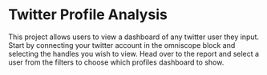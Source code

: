 # Twitter Profile Analysis
This project allows users to view a dashboard of any twitter user they input. Start by connecting your twitter account in the omniscope block and selecting the handles you wish to view. Head over to the report and select a user from the filters to choose which profiles dashboard to show.
